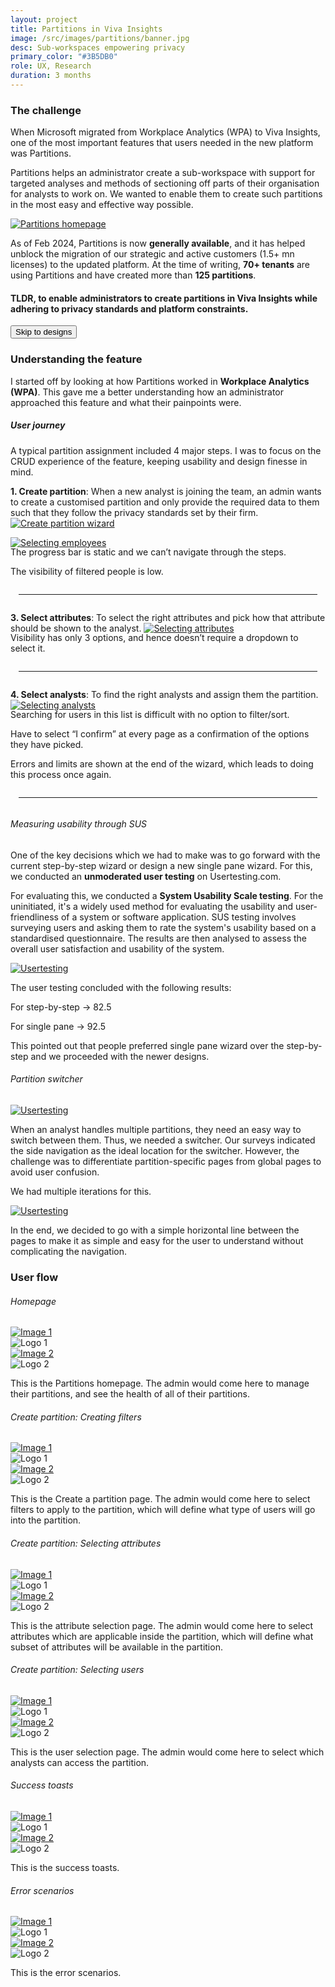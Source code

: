 ```yaml
---
layout: project
title: Partitions in Viva Insights
image: /src/images/partitions/banner.jpg
desc: Sub-workspaces empowering privacy
primary_color: "#3B5DB0"
role: UX, Research
duration: 3 months 
---
```


### The challenge

When Microsoft migrated from Workplace Analytics (WPA) to Viva Insights, one of the most important features that users needed in the new platform was Partitions. 

Partitions helps an administrator create a sub-workspace with support for targeted analyses and methods of sectioning off parts of their organisation for analysts to work on. We wanted to enable them to create such partitions in the most easy and effective way possible.


<a class="venobox" href="/src/images/partitions/homepage.png">
  <img src="/src/images/partitions/homepage.png" alt="Partitions homepage" class="img-fluid mt-2 mb-2"></a>

As of Feb 2024, Partitions is now <b>generally available</b>, and it has helped unblock the migration of our strategic and active customers (1.5+ mn licenses) to the updated platform. At the time of writing, <b>70+ tenants</b> are using Partitions and have created more than <b>125 partitions</b>.

<div class="mt-3"></div>

#### TLDR, to enable administrators to create partitions in Viva Insights while adhering to privacy standards and platform constraints.

[<button class="btn mt-3 btn-viva">Skip to designs</button>](works/partitions/#user-flow)

<!-- ### Design process

<div class="row">
    <div class="col-sm-3">
        <img class='img-fluid' src="/src/images/partitions/process1.png" alt="Process 1">
    </div>
    <div class="col-sm-3">
        <img class='img-fluid' src="/src/images/partitions/process2.png" alt="Process 2">
    </div>
    <div class="col-sm-3">
        <img class='img-fluid' src="/src/images/partitions/process3.png" alt="Process 3">
    </div>
    <div class="col-sm-3">
        <img class='img-fluid' src="/src/images/partitions/process4.png" alt="Process 4">
    </div>
</div> -->

### Understanding the feature

I started off by looking at how Partitions worked in <b>Workplace Analytics (WPA)</b>. This gave me a better understanding how an administrator approached this feature and what their painpoints were.

##### User journey
A typical partition assignment included 4 major steps. I was to focus on the CRUD experience of the feature, keeping usability and design finesse in mind.

<b>1. Create partition</b>:
   When a new analyst is joining the team, an admin wants to create a customised partition and only provide the required data to them such that they follow the privacy standards set by their firm.
   <a class="venobox" data-gall="gallerya" title="Create partition: When a new analyst is joining the team, an admin wants to create a partition specific to them and only provide the required data to them such that they follow the privacy standards set by their firm." href="/src/images/partitions/userjourney1a.png">
      <img src="/src/images/partitions/userjourney1.png" alt="Create partition wizard" class="img-fluid mt-2"></a>
  <a class="venobox" data-gall="gallerya" title="Create partition: When a new analyst is joining the team, an admin wants to create a partition specific to them and only provide the required data to them such that they follow the privacy standards set by their firm." href="/src/images/partitions/userjourney1b.png" style="display: none;">
      <img src="/src/images/partitions/homepage-ab.png" alt="Image 2" class="img-fluid">

  <div class="row" style="margin-bottom: 14px!important; margin-top: -16px!important;"> <div class="vertical-line-container col-lg-4">
    <div class="vertical-line" style="border-left: 4px solid {{ page.primary_color }};"></div>
    <div class="text-container">
      <p>The banner takes up around 20% of the screen.</p>
    </div>
  </div>

  <div class="vertical-line-container col-lg-4">
    <div class="vertical-line" style="border-left: 4px solid {{ page.primary_color }};"></div>
    <div class="text-container">
      <p>There is no search or filter options for partitions.</p>
    </div>
  </div>

  <div class="vertical-line-container col-lg-4">
    <div class="vertical-line" style="border-left: 4px solid {{ page.primary_color }};"></div>
    <div class="text-container">
      <p>There is no sorting based on the tabs.</p>
    </div>
  </div>
  <div class="col-lg-12" style="text-align: center;">
        <hr style="width: 95%; display: inline-block; margin-left: auto; margin-right: auto;"> 
      </div>
  </div>

<b>2. Select employees</b>:
   To filter the right employees so that it is easy for the admin to section off to the analysts.
   <a class="venobox" data-gall="gallerya" title="Select employees: The admin would want to filter the right employees so that it is easy for them to assign it to the analysts." href="/src/images/partitions/userjourney2.png">
      <img src="/src/images/partitions/userjourney2.png" alt="Selecting employees" class="img-fluid mt-2"></a>

  <div class="row" style="margin-bottom: 14px!important; margin-top: -16px!important;"> <div class="vertical-line-container col-lg-4">
    <div class="vertical-line" style="border-left: 4px solid {{ page.primary_color }};"></div>
    <div class="text-container">
      <p>The progress bar is static and we can’t navigate through the steps.</p>
    </div>
  </div>

  <div class="vertical-line-container col-lg-4">
    <div class="vertical-line" style="border-left: 4px solid {{ page.primary_color }};"></div>
    <div class="text-container">
      <p>The visibility of filtered people is low.</p>
    </div>
  </div>
  <div class="col-lg-12" style="text-align: center;">
        <hr style="width: 95%; display: inline-block; margin-left: auto; margin-right: auto;"> 
      </div>
  </div>

<b>3. Select attributes</b>:
   To select the right attributes and pick how that attribute should be shown to the analyst.
   <a class="venobox" data-gall="gallerya" title="Select attributes: The admin would then select the right attributes and pick how that attribute should be shown to the analyst." href="/src/images/partitions/userjourney3.png">
      <img src="/src/images/partitions/userjourney3.png" alt="Selecting attributes" class="img-fluid mt-2"></a>

<div class="row" style="margin-bottom: 14px!important; margin-top: -16px!important;"> <div class="vertical-line-container col-lg-12">
  <div class="vertical-line" style="border-left: 4px solid {{ page.primary_color }};"></div>
    <div class="text-container">
      <p>Visibility has only 3 options, and hence doesn’t require a dropdown to select it.</p>
    </div>
  </div>
  <div class="col-lg-12" style="text-align: center;">
        <hr style="width: 95%; display: inline-block; margin-left: auto; margin-right: auto;"> 
      </div>
</div>

<b>4. Select analysts</b>:
   To find the right analysts and assign them the partition.
   <a class="venobox" data-gall="gallerya" title="Select analysts: The admin would want to filter the right analysts so that it is easy for them to select and assign partitions." href="/src/images/partitions/userjourney4.png">
      <img src="/src/images/partitions/userjourney4.png" alt="Selecting analysts" class="img-fluid mt-2"></a>

<div class="row" style="margin-top: -16px!important;"> <div class="vertical-line-container col-lg-4">
    <div class="vertical-line" style="border-left: 4px solid {{ page.primary_color }};"></div>
    <div class="text-container">
      <p>Searching for users in this list is difficult with no option to filter/sort.</p>
    </div>
  </div>

  <div class="vertical-line-container col-lg-4">
    <div class="vertical-line" style="border-left: 4px solid {{ page.primary_color }};"></div>
    <div class="text-container">
      <p>Have to select “I confirm” at every page as a confirmation of the options they have picked.</p>
    </div>
  </div>

  <div class="vertical-line-container col-lg-4">
    <div class="vertical-line" style="border-left: 4px solid {{ page.primary_color }};"></div>
    <div class="text-container">
      <p>Errors and limits are shown at the end of the wizard, which leads to doing this process once again.</p>
    </div>
  </div>
  <div class="col-lg-12" style="text-align: center;">
        <hr style="width: 95%; display: inline-block; margin-left: auto; margin-right: auto;"> 
      </div>
  </div>

###### Measuring usability through SUS
One of the key decisions which we had to make was to go forward with the current step-by-step wizard or design a new single pane wizard. For this, we conducted an <b>unmoderated user testing</b> on Usertesting.com.

For evaluating this, we conducted a <b>System Usability Scale testing</b>. For the uninitiated, it's a widely used method for evaluating the usability and user-friendliness of a system or software application. SUS testing involves surveying users and asking them to rate the system's usability based on a standardised questionnaire. The results are then analysed to assess the overall user satisfaction and usability of the system.

<a class="venobox" data-gall="galleryb" href="/src/images/partitions/usertesting.png">
      <img src="/src/images/partitions/usertesting.png" alt="Usertesting" class="img-fluid"></a>

The user testing concluded with the following results:

For step-by-step → 82.5

For single pane → 92.5

This pointed out that people preferred single pane wizard over the step-by-step and we proceeded with the newer designs.

###### Partition switcher

<a class="venobox" data-gall="galleryb" href="/src/images/partitions/switcher.png">
      <img src="/src/images/partitions/switcher.png" alt="Usertesting" class="img-fluid"></a>
      
When an analyst handles multiple partitions, they need an easy way to switch between them. Thus, we needed a switcher. Our surveys indicated the side navigation as the ideal location for the switcher. However, the challenge was to differentiate partition-specific pages from global pages to avoid user confusion.

We had multiple iterations for this.

<a class="venobox" data-gall="galleryb" href="/src/images/partitions/sidebar.png">
      <img src="/src/images/partitions/sidebar.png" alt="Usertesting" class="img-fluid"></a>

In the end, we decided to go with a simple horizontal line between the pages to make it as simple and easy for the user to understand without complicating the navigation.


### User flow

<div class="mt-2 mb-4"></div>

###### Homepage

<div class="row">
  <div class="col-md-6">
    <a class="venobox" data-gall="gallery1" href="/src/images/partitions/homepage-a.png">
      <img src="/src/images/partitions/homepage-a.png" alt="Image 1" class="img-fluid">
    </a>
    <div class="text-center">
      <img src="/src/images/partitions/WPA.svg" alt="Logo 1" class="logo mt-2">
    </div>
  </div>

  <div class="col-md-6">
    <a class="venobox" data-gall="gallery1" href="/src/images/partitions/homepage-b.png">
      <img src="/src/images/partitions/homepage-b.png" alt="Image 2" class="img-fluid">
    </a>
    <div class="text-center">
      <img src="/src/images/partitions/VI.svg" alt="Logo 2" class="logo mt-2">
    </div>
      <a class="venobox" data-gall="gallery1" href="/src/images/partitions/homepage-ab.png" style="display: none;">
      <img src="/src/images/partitions/homepage-ab.png" alt="Image 2" class="img-fluid">
    </a>
  </div>
</div>

<div class="mt-4"></div>

This is the Partitions homepage. The admin would come here to manage their partitions, and see the health of all of their partitions.

<div class="mt-4"></div>

###### Create partition: Creating filters

<div class="row">
  <div class="col-md-6">
    <a class="venobox" data-gall="gallery2" href="/src/images/partitions/filters-a.png">
      <img src="/src/images/partitions/filters-a.png" alt="Image 1" class="img-fluid">
    </a>
    <div class="text-center">
      <img src="/src/images/partitions/WPA.svg" alt="Logo 1" class="logo mt-2">
    </div>
  </div>

  <div class="col-md-6">
    <a class="venobox" data-gall="gallery2" href="/src/images/partitions/filters-b.png">
      <img src="/src/images/partitions/filters-b.png" alt="Image 2" class="img-fluid">
    </a>
    <div class="text-center">
      <img src="/src/images/partitions/VI.svg" alt="Logo 2" class="logo mt-2">
    </div>
      <a class="venobox" data-gall="gallery2" href="/src/images/partitions/filters-ab.png" style="display: none;">
      <img src="/src/images/partitions/filters-ab.png" alt="Image 2" class="img-fluid">
    </a>
  </div>
</div>

<div class="mt-4"></div>

This is the Create a partition page. The admin would come here to select filters to apply to the partition, which will define what type of users will go into the partition.

<div class="mt-4"></div>

###### Create partition: Selecting attributes

<div class="row">
  <div class="col-md-6">
    <a class="venobox" data-gall="gallery3" href="/src/images/partitions/attr-a.png">
      <img src="/src/images/partitions/attr-a.png" alt="Image 1" class="img-fluid">
    </a>
    <div class="text-center">
      <img src="/src/images/partitions/WPA.svg" alt="Logo 1" class="logo mt-2">
    </div>
  </div>

  <div class="col-md-6">
    <a class="venobox" data-gall="gallery3" href="/src/images/partitions/attr-b.png">
      <img src="/src/images/partitions/attr-b.png" alt="Image 2" class="img-fluid">
    </a>
    <div class="text-center">
      <img src="/src/images/partitions/VI.svg" alt="Logo 2" class="logo mt-2">
    </div>
      <a class="venobox" data-gall="gallery3" href="/src/images/partitions/attr-ab.png" style="display: none;">
      <img src="/src/images/partitions/attr-ab.png" alt="Image 2" class="img-fluid"></a>
      <a class="venobox" data-gall="gallery3" href="/src/images/partitions/attr-c.png" style="display: none;">
      <img src="/src/images/partitions/attr-c.png" alt="Image 2" class="img-fluid"></a>
      <a class="venobox" data-gall="gallery3" href="/src/images/partitions/attr-d.png" style="display: none;">
      <img src="/src/images/partitions/attr-d.png" alt="Image 2" class="img-fluid"></a>
  </div>
</div>

<div class="mt-4"></div>

This is the attribute selection page. The admin would come here to select attributes which are applicable inside the partition, which will define what subset of attributes will be available in the partition.

<div class="mt-4"></div>

###### Create partition: Selecting users

<div class="row">
  <div class="col-md-6">
    <a class="venobox" data-gall="gallery4" href="/src/images/partitions/users-a.png">
      <img src="/src/images/partitions/users-a.png" alt="Image 1" class="img-fluid">
    </a>
    <div class="text-center">
      <img src="/src/images/partitions/WPA.svg" alt="Logo 1" class="logo mt-2">
    </div>
  </div>

  <div class="col-md-6">
    <a class="venobox" data-gall="gallery4" href="/src/images/partitions/users-b.png">
      <img src="/src/images/partitions/users-b.png" alt="Image 2" class="img-fluid">
    </a>
    <div class="text-center">
      <img src="/src/images/partitions/VI.svg" alt="Logo 2" class="logo mt-2">
    </div>
      <a class="venobox" data-gall="gallery4" href="/src/images/partitions/users-ab.png" style="display: none;">
      <img src="/src/images/partitions/users-ab.png" alt="Image 2" class="img-fluid"></a>
      <a class="venobox" data-gall="gallery4" href="/src/images/partitions/users-c.png" style="display: none;">
      <img src="/src/images/partitions/users-c.png" alt="Image 2" class="img-fluid"></a>
      <a class="venobox" data-gall="gallery4" href="/src/images/partitions/users-d.png" style="display: none;">
      <img src="/src/images/partitions/users-d.png" alt="Image 2" class="img-fluid"></a>
  </div>
</div>

<div class="mt-4"></div>

This is the user selection page. The admin would come here to select which analysts can access the partition.

<div class="mt-4"></div>

###### Success toasts

<div class="row">
  <div class="col-md-6">
    <a class="venobox" data-gall="gallery5" href="/src/images/partitions/success-a.png">
      <img src="/src/images/partitions/success-a.png" alt="Image 1" class="img-fluid">
    </a>
    <div class="text-center">
      <img src="/src/images/partitions/WPA.svg" alt="Logo 1" class="logo mt-2">
    </div>
  </div>

  <div class="col-md-6">
    <a class="venobox" data-gall="gallery5" href="/src/images/partitions/success-b.png">
      <img src="/src/images/partitions/success-b.png" alt="Image 2" class="img-fluid">
    </a>
    <div class="text-center">
      <img src="/src/images/partitions/VI.svg" alt="Logo 2" class="logo mt-2">
    </div>
      <a class="venobox" data-gall="gallery5" href="/src/images/partitions/success-ab.png" style="display: none;">
      <img src="/src/images/partitions/success-ab.png" alt="Image 2" class="img-fluid">
    </a>
  </div>
</div>

<div class="mt-4"></div>

This is the success toasts.

<div class="mt-4"></div>

###### Error scenarios

<div class="row">
  <div class="col-md-6">
    <a class="venobox" data-gall="gallery6" href="/src/images/partitions/error-a.png">
      <img src="/src/images/partitions/error-a.png" alt="Image 1" class="img-fluid">
    </a>
    <div class="text-center">
      <img src="/src/images/partitions/WPA.svg" alt="Logo 1" class="logo mt-2">
    </div>
  </div>

  <div class="col-md-6">
    <a class="venobox" data-gall="gallery6" href="/src/images/partitions/error-b.png">
      <img src="/src/images/partitions/error-b.png" alt="Image 2" class="img-fluid">
    </a>
    <div class="text-center">
      <img src="/src/images/partitions/VI.svg" alt="Logo 2" class="logo mt-2">
    </div>
      <a class="venobox" data-gall="gallery6" href="/src/images/partitions/error-ab.png" style="display: none;">
      <img src="/src/images/partitions/error-ab.png" alt="Image 2" class="img-fluid">
    </a>
  </div>
</div>

<div class="mt-4"></div>

This is the error scenarios.